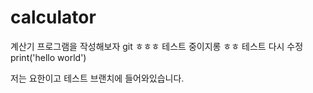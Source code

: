 # calculator

계산기 프로그램을 작성해보자
git
ㅎㅎㅎ 테스트 중이지롱
ㅎㅎ 테스트
다시 수정
print('hello world')





저는 요한이고 테스트 브랜치에 들어와있습니다.